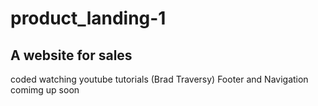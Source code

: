 # product_landing-1
## A website for sales 
coded watching youtube tutorials (Brad Traversy)
Footer and Navigation comimg up soon